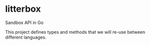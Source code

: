 # litterbox
Sandbox API in Go

This project defines types and methods that we will re-use between different languages.
